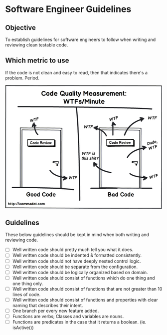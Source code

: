 # Software Engineer Guidelines
## Objective

To establish guidelines for software engineers to follow when writing and reviewing clean testable code.

## Which metric to use

If the code is not clean and easy to read, then that indicates there's a problem. Period.

<img src="code-review.png">

## Guidelines

These below guidelines should be kept in mind when both writing and reviewing code.

- [ ] Well written code should pretty much tell you what it does.
- [ ] Well written code should be indented & formatted consistently.
- [ ] Well written code should not have deeply nested control logic.
- [ ] Well written code should be separate from the configuration.
- [ ] Well written code should be logically organized based on domain.
- [ ] Well written code should consist of functions which do one thing and one thing only.
- [ ] Well written code should consist of functions that are not greater than 10 lines of code.
- [ ] Well written code should consist of functions and properties with clear naming that describes their intent.
- [ ] One branch per every new feature added.
- [ ] Functions are verbs; Classes and variables are nouns.
- [ ] Functions are predicates in the case that it returns a boolean. (ie. isActive())
